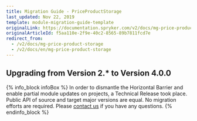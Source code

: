 ```yaml
---
title: Migration Guide - PriceProductStorage
last_updated: Nov 22, 2019
template: module-migration-guide-template
originalLink: https://documentation.spryker.com/v2/docs/mg-price-product-storage
originalArticleId: f5aa110e-2f9e-40c2-8565-89b7811fcd7e
redirect_from:
  - /v2/docs/mg-price-product-storage
  - /v2/docs/en/mg-price-product-storage
---
```


## Upgrading from Version 2.* to Version 4.0.0
{% info_block infoBox %}
In order to dismantle the Horizontal Barrier and enable partial module updates on projects, a Technical Release took place. Public API of source and target major versions are equal. No migration efforts are required. Please [contact us](https://spryker.com/en/support/) if you have any questions.
{% endinfo_block %}
